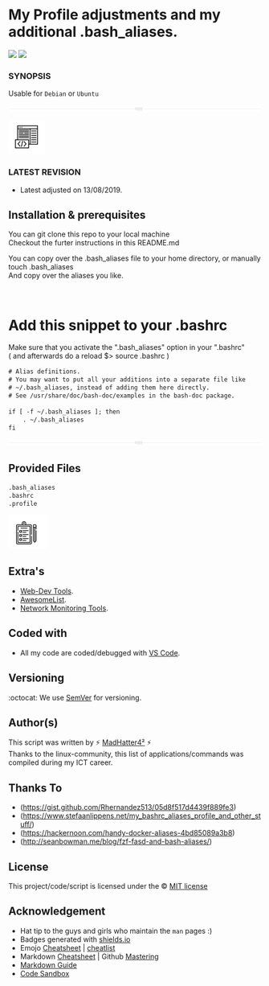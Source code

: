 # My Profile adjustments and my additional .bash_aliases.


<img src="https://img.shields.io/badge/MadHatterENV-github-green"> <img src="https://img.shields.io/badge/code by-GodSpeed-orange">

### SYNOPSIS

Usable for `Debian` or `Ubuntu`<br/>

<img src="/markdown_content/icons/spacer_screensplit.jpg"><br/>

<img src="/markdown_content/icons/code1.jpg"><br/>

### LATEST REVISION
- Latest adjusted on 13/08/2019.


## Installation & prerequisites
You can git clone this repo to your local machine<br/>
Checkout the furter instructions in this README.md

You can copy over the .bash_aliases file to your home directory, or manually touch .bash_aliases<br/>
And copy over the aliases you like.<br/>
<br/>
<br/>
# Add this snippet to your .bashrc
Make sure that you activate the ".bash_aliases" option in your ".bashrc" <br/>
( and afterwards do a reload $> source .bashrc )<br/>
```
# Alias definitions.
# You may want to put all your additions into a separate file like
# ~/.bash_aliases, instead of adding them here directly.
# See /usr/share/doc/bash-doc/examples in the bash-doc package.

if [ -f ~/.bash_aliases ]; then
    . ~/.bash_aliases
fi 
```

<img src="/markdown_content/icons/spacer_screensplit.jpg"><br/>

## Provided Files

```
.bash_aliases
.bashrc
.profile
```

<img src="/markdown_content/icons/checklist.jpg"><br/>

## Extra's
- [Web-Dev Tools](https://stackify.com/top-command-line-tools/).
- [AwesomeList](https://github.com/agarrharr/awesome-cli-apps).
- [Network Monitoring Tools](https://haydenjames.io/linux-networking-commands-scripts/).

## Coded with
- All my code are coded/debugged with [VS Code](https://code.visualstudio.com/).

## Versioning
:octocat: We use [SemVer](http://semver.org/) for versioning. 

## Author(s)
This script was written by :zap: [MadHatter4²](--MadHatterX--) :zap:<br/>
Thanks to the linux-community, this list of applications/commands was compiled during my ICT career.

## Thanks To
- (https://gist.github.com/Rhernandez513/05d8f517d4439f889fe3)
- (https://www.stefaanlippens.net/my_bashrc_aliases_profile_and_other_stuff/)
- (https://hackernoon.com/handy-docker-aliases-4bd85089a3b8)
- (http://seanbowman.me/blog/fzf-fasd-and-bash-aliases/)


## License
This project/code/script is licensed under the :copyright: [MIT license](mit)

## Acknowledgement
- Hat tip to the guys and girls who maintain the `man` pages :)
- Badges generated with [shields.io](https://shields.io)
- Emojo [Cheatsheet](https://www.webfx.com/tools/emoji-cheat-sheet/) | [cheatlist](https://github.com/ikatyang/emoji-cheat-sheet/blob/master/README.md)
- Markdown [Cheatsheet](https://github.com/adam-p/markdown-here/wiki/Markdown-Cheatsheet) | Github [Mastering](https://guides.github.com/features/mastering-markdown/)
- [Markdown Guide](https://about.gitlab.com/handbook/product/technical-writing/markdown-guide/)
- [Code Sandbox](https://codesandbox.io/)

